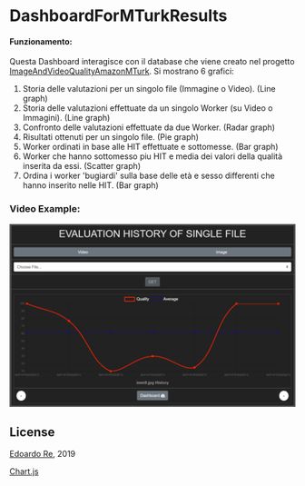# DashboardForMTurkResults
#### Funzionamento:
Questa Dashboard interagisce con il database che viene creato nel progetto [ImageAndVideoQualityAmazonMTurk](https://github.com/edoardore/ImageAndVideoQualityAmazonMTurk).
Si mostrano 6 grafici:
1) Storia delle valutazioni per un singolo file (Immagine o Video). (Line graph)
2) Storia delle valutazioni effettuate da un singolo Worker (su Video o Immagini). (Line graph)
3) Confronto delle valutazioni effettuate da due Worker. (Radar graph)
4) Risultati ottenuti per un singolo file. (Pie graph)
5) Worker ordinati in base alle HIT effettuate e sottomesse. (Bar graph)
6) Worker che hanno sottomesso piu HIT e media dei valori della qualità inserita da essi. (Scatter graph)
7) Ordina i worker 'bugiardi' sulla base delle età e sesso differenti che hanno inserito nelle HIT. (Bar graph)
### Video Example:
[![Watch the video](graph1.PNG)](https://drive.google.com/file/d/1C38FKbey1eFeFJC5GUU5YzXqckEMmoSj/view?usp=sharing)
## License
[Edoardo Re](https://github.com/edoardore), 2019

[Chart.js](https://www.chartjs.org)

